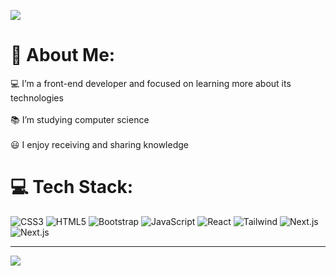 ![](https://github-widgetbox.vercel.app/api/profile?username=AmirKamali7&data=followers,repositories,stars,commits&theme=nautilus)


# 💫 About Me:
💻 I’m a front-end developer and focused on learning more about its technologies<br><br>📚 I’m studying computer science<br><br>😃 I enjoy receiving and sharing knowledge


# 💻 Tech Stack:
![CSS3](https://img.shields.io/badge/css3-%231572B6.svg?style=for-the-badge&logo=css3&logoColor=white) ![HTML5](https://img.shields.io/badge/html5-%23E34F26.svg?style=for-the-badge&logo=html5&logoColor=white) ![Bootstrap](https://img.shields.io/badge/bootstrap-%238511FA.svg?style=for-the-badge&logo=bootstrap&logoColor=white) ![JavaScript](https://img.shields.io/badge/javascript-%23323330.svg?style=for-the-badge&logo=javascript&logoColor=%23F7DF1E) ![React](https://img.shields.io/badge/React-20232A?logo=react&logoColor=61DAFB)
![Tailwind](https://img.shields.io/badge/TailwindCSS-38B2AC?logo=tailwindcss&logoColor=white) ![Next.js](https://img.shields.io/badge/Next.js-000000?logo=next.js&logoColor=white) ![Next.js](https://img.shields.io/badge/Next.js-000000?logo=next.js&logoColor=white)





---
[![](https://visitcount.itsvg.in/api?id=AmirKamali7&icon=0&color=0)](https://visitcount.itsvg.in)

<!-- Proudly created with GPRM ( https://gprm.itsvg.in ) -->
